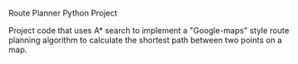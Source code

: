 Route Planner Python Project

Project code that uses A* search to implement a "Google-maps" style route planning algorithm to calculate the shortest path between two points on a map.
